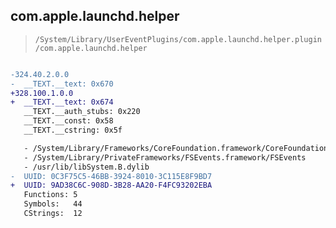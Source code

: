## com.apple.launchd.helper

> `/System/Library/UserEventPlugins/com.apple.launchd.helper.plugin/com.apple.launchd.helper`

```diff

-324.40.2.0.0
-  __TEXT.__text: 0x670
+328.100.1.0.0
+  __TEXT.__text: 0x674
   __TEXT.__auth_stubs: 0x220
   __TEXT.__const: 0x58
   __TEXT.__cstring: 0x5f

   - /System/Library/Frameworks/CoreFoundation.framework/CoreFoundation
   - /System/Library/PrivateFrameworks/FSEvents.framework/FSEvents
   - /usr/lib/libSystem.B.dylib
-  UUID: 0C3F75C5-46BB-3924-8010-3C115E8F9BD7
+  UUID: 9AD38C6C-908D-3B28-AA20-F4FC93202EBA
   Functions: 5
   Symbols:   44
   CStrings:  12

```
